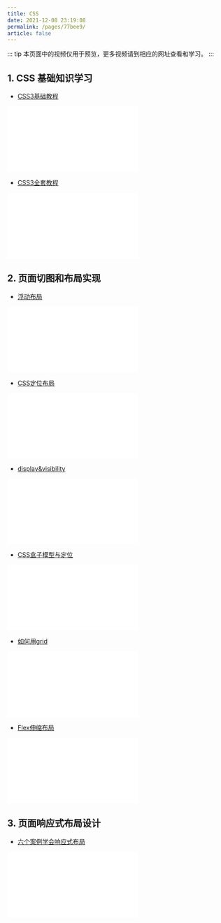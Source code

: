 ```yaml
---
title: CSS
date: 2021-12-08 23:19:08
permalink: /pages/77bee9/
article: false
---
```

::: tip
本页面中的视频仅用于预览，更多视频请到相应的网址查看和学习。
:::

## 1. CSS 基础知识学习
- [CSS3基础教程](https://www.bilibili.com/video/BV1Bx411u7cS)
<iframe src="//player.bilibili.com/player.html?aid=15269197&bvid=BV1Bx411u7cS&cid=24852739&page=1" scrolling="no" border="0" frameborder="no" framespacing="0" allowfullscreen="true"> </iframe>

- [CSS3全套教程](https://www.bilibili.com/video/BV1et411q74F)
<iframe src="//player.bilibili.com/player.html?aid=37908995&bvid=BV1et411q74F&cid=66641584&page=1" scrolling="no" border="0" frameborder="no" framespacing="0" allowfullscreen="true"> </iframe>

## 2. 页面切图和布局实现
- [浮动布局](https://www.bilibili.com/video/BV1Zs411j7Z3)
<iframe src="//player.bilibili.com/player.html?aid=25275712&bvid=BV1Zs411j7Z3&cid=42887124&page=1" scrolling="no" border="0" frameborder="no" framespacing="0" allowfullscreen="true"> </iframe>

- [CSS定位布局](https://www.bilibili.com/video/BV1ni4y1g7tc)
<iframe src="//player.bilibili.com/player.html?aid=541725652&bvid=BV1ni4y1g7tc&cid=224228999&page=1" scrolling="no" border="0" frameborder="no" framespacing="0" allowfullscreen="true"> </iframe>

- [display&visibility](https://www.bilibili.com/video/BV1HJ411M7CM)
<iframe src="//player.bilibili.com/player.html?aid=68719403&bvid=BV1HJ411M7CM&cid=119091755&page=1" scrolling="no" border="0" frameborder="no" framespacing="0" allowfullscreen="true"> </iframe>

- [CSS盒子模型与定位](https://www.bilibili.com/video/BV1P7411G7BW)
<iframe src="//player.bilibili.com/player.html?aid=88785186&bvid=BV1P7411G7BW&cid=151670400&page=1" scrolling="no" border="0" frameborder="no" framespacing="0" allowfullscreen="true"> </iframe>

- [如何用grid](https://www.bilibili.com/video/BV14C4y1W7oA)
<iframe src="//player.bilibili.com/player.html?aid=795504482&bvid=BV14C4y1W7oA&cid=186573212&page=1" scrolling="no" border="0" frameborder="no" framespacing="0" allowfullscreen="true"> </iframe>

- [Flex伸缩布局](https://www.bilibili.com/video/BV1BJ41197XE)
<iframe src="//player.bilibili.com/player.html?aid=76873727&bvid=BV1BJ41197XE&cid=131485228&page=1" scrolling="no" border="0" frameborder="no" framespacing="0" allowfullscreen="true"> </iframe>

## 3. 页面响应式布局设计
- [六个案例学会响应式布局](https://www.bilibili.com/video/BV1ov411k7sm)
<iframe src="//player.bilibili.com/player.html?aid=245018937&bvid=BV1ov411k7sm&cid=250362474&page=1" scrolling="no" border="0" frameborder="no" framespacing="0" allowfullscreen="true"> </iframe>
